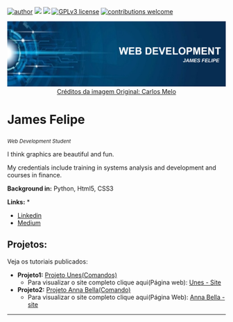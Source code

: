 [![author](https://img.shields.io/badge/author-JamesFelipe-red.svg)](https://www.linkedin.com/in/james-felipe-6a4a2a1a7) [![](https://img.shields.io/badge/HTML5+-orange.svg)]() [![](https://img.shields.io/badge/CSS3+-blue.svg)]() [![GPLv3 license](https://img.shields.io/badge/License-GPLv3-blue.svg)](http://perso.crans.org/besson/LICENSE.html) [![contributions welcome](https://img.shields.io/badge/contributions-welcome-brightgreen.svg?style=flat)](https://github.com/carlosfab/data_science/issues)

<p align="center">
  <img src="bannerWeb.png" >
  <a href='https://github.com/carlosfab/template_portfolio' style='text-decoration='red' >Créditos da imagem Original: Carlos Melo</a>
</p>

# James Felipe
<sub>*Web Development Student*</sub>

I think graphics are beautiful and fun.

My credentials include training in systems analysis and development and courses in finance.

**Background in:** Python, Html5, CSS3

**Links:**
*
* [Linkedin](https://www.linkedin.com/in/james-felipe-6a4a2a1a7)
* [Medium](https://medium.com/@jamesfelipe)


## Projetos:
Veja os tutoriais publicados:

* **Projeto1:** [Projeto Unes(Comandos)](https://github.com/JamesFelipe/projetos_web/tree/main/1-%20Unes)
  * Para visualizar o site completo clique aqui(Página web): [Unes - Site](https://universidadeunesoficial.netlify.app/)
* **Projeto2:** [Projeto Anna Bella(Comando)](https://github.com/JamesFelipe/projetos_web/tree/main/2-AnnaBella)
    * Para visualizar o site completo clique aqui(Página Web): [Anna Bella - site](https://annabellaoficial.netlify.app/)

---




